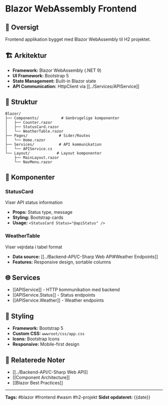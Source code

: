 # Blazor WebAssembly Frontend

## 📖 Oversigt
Frontend applikation bygget med Blazor WebAssembly til H2 projektet.

## 🏗️ Arkitektur
- **Framework:** Blazor WebAssembly (.NET 9)
- **UI Framework:** Bootstrap 5
- **State Management:** Built-in Blazor state
- **API Communication:** HttpClient via [[../Services/APIService]]

## 📁 Struktur
```
Blazor/
├── Components/          # Genbrugelige komponenter
│   ├── Counter.razor
│   ├── StatusCard.razor
│   └── WeatherTable.razor
├── Pages/              # Sider/Routes
│   └── Home.razor
├── Services/           # API kommunikation
│   └── APIService.cs
└── Layout/            # Layout komponenter
    ├── MainLayout.razor
    └── NavMenu.razor
```

## 🧩 Komponenter

### StatusCard
Viser API status information
- **Props:** Status type, message
- **Styling:** Bootstrap cards
- **Usage:** `<StatusCard Status="@apiStatus" />`

### WeatherTable
Viser vejrdata i tabel format
- **Data source:** [[../Backend-API/C-Sharp Web API#Weather Endpoints]]
- **Features:** Responsive design, sortable columns

## 🌐 Services
- [[APIService]] - HTTP kommunikation med backend
- [[APIService.Status]] - Status endpoints
- [[APIService.Weather]] - Weather endpoints

## 🎨 Styling
- **Framework:** Bootstrap 5
- **Custom CSS:** `wwwroot/css/app.css`
- **Icons:** Bootstrap Icons
- **Responsive:** Mobile-first design

## 🔗 Relaterede Noter
- [[../Backend-API/C-Sharp Web API]]
- [[Component Architecture]]
- [[Blazor Best Practices]]

---
**Tags:** #blazor #frontend #wasm #h2-projekt
**Sidst opdateret:** {{date}}
